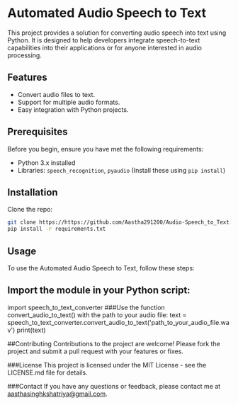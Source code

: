 # Automated Audio Speech to Text

This project provides a solution for converting audio speech into text using Python. It is designed to help developers integrate speech-to-text capabilities into their applications or for anyone interested in audio processing.

## Features

- Convert audio files to text.
- Support for multiple audio formats.
- Easy integration with Python projects.

## Prerequisites

Before you begin, ensure you have met the following requirements:
- Python 3.x installed
- Libraries: `speech_recognition`, `pyaudio` (Install these using `pip install`)

## Installation

Clone the repo:
```bash
git clone https://https://github.com/Aastha291200/Audio-Speech_to_Text.git
pip install -r requirements.txt
```
## Usage
To use the Automated Audio Speech to Text, follow these steps:

## Import the module in your Python script:
import speech_to_text_converter
###Use the function convert_audio_to_text() with the path to your audio file:
text = speech_to_text_converter.convert_audio_to_text('path_to_your_audio_file.wav')
print(text)

##Contributing
Contributions to the project are welcome! Please fork the project and submit a pull request with your features or fixes.

###License
This project is licensed under the MIT License - see the LICENSE.md file for details.

###Contact
If you have any questions or feedback, please contact me at aasthasinghkshatriya@gmail.com.
